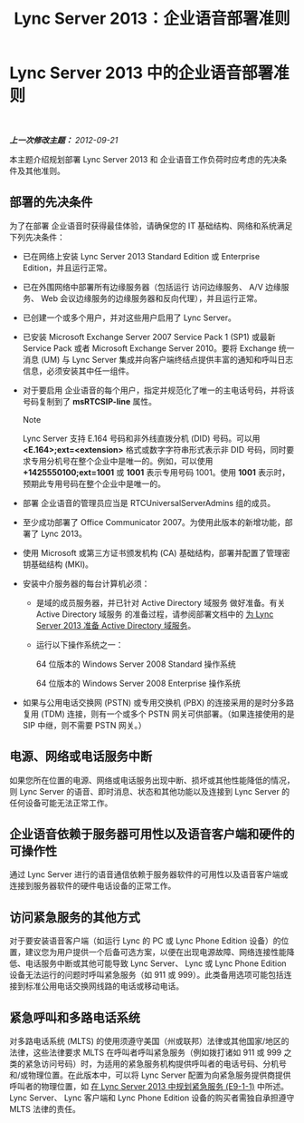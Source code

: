 ﻿---
title: Lync Server 2013：企业语音部署准则
TOCTitle: 企业语音部署准则
ms:assetid: 8985bd93-7613-4cef-9c89-51df6049ed9b
ms:mtpsurl: https://technet.microsoft.com/zh-cn/library/Gg398694(v=OCS.15)
ms:contentKeyID: 49313511
ms.date: 05/19/2016
mtps_version: v=OCS.15
ms.translationtype: HT
---

# Lync Server 2013 中的企业语音部署准则

 

_**上一次修改主题：** 2012-09-21_

本主题介绍规划部署 Lync Server 2013 和 企业语音工作负荷时应考虑的先决条件及其他准则。

## 部署的先决条件

为了在部署 企业语音时获得最佳体验，请确保您的 IT 基础结构、网络和系统满足下列先决条件：

  - 已在网络上安装 Lync Server 2013 Standard Edition 或 Enterprise Edition，并且运行正常。

  - 已在外围网络中部署所有边缘服务器（包括运行 访问边缘服务、 A/V 边缘服务、 Web 会议边缘服务的边缘服务器和反向代理），并且运行正常。

  - 已创建一个或多个用户，并对这些用户启用了 Lync Server。

  - 已安装 Microsoft Exchange Server 2007 Service Pack 1 (SP1) 或最新 Service Pack 或者 Microsoft Exchange Server 2010。要将 Exchange 统一消息 (UM) 与 Lync Server 集成并向客户端终结点提供丰富的通知和呼叫日志信息，必须安装其中任一组件。

  - 对于要启用 企业语音的每个用户，指定并规范化了唯一的主电话号码，并将该号码复制到了 **msRTCSIP-line** 属性。
    
    > [!NOTE]  
    > Lync Server 支持 E.164 号码和非外线直拨分机 (DID) 号码。可以用 <strong>&lt;E.164&gt;;ext=&lt;extension&gt;</strong> 格式或数字字符串形式表示非 DID 号码，同时要求专用分机号在整个企业中是唯一的。例如，可以使用 <strong>+1425550100;ext=1001</strong> 或 <strong>1001</strong> 表示专用号码 1001。使用 <strong>1001</strong> 表示时，预期此专用号码在整个企业中是唯一的。
    


  - 部署 企业语音的管理员应当是 RTCUniversalServerAdmins 组的成员。

  - 至少成功部署了 Office Communicator 2007。为使用此版本的新增功能，部署了 Lync 2013。

  - 使用 Microsoft 或第三方证书颁发机构 (CA) 基础结构，部署并配置了管理密钥基础结构 (MKI)。

  - 安装中介服务器的每台计算机必须：
    
      - 是域的成员服务器，并已针对 Active Directory 域服务 做好准备。有关 Active Directory 域服务 的准备过程，请参阅部署文档中的 [为 Lync Server 2013 准备 Active Directory 域服务](lync-server-2013-preparing-active-directory-domain-services.md)。
    
      - 运行以下操作系统之一：
        
           64 位版本的 Windows Server 2008 Standard 操作系统
        
           64 位版本的 Windows Server 2008 Enterprise 操作系统

  - 如果与公用电话交换网 (PSTN) 或专用交换机 (PBX) 的连接采用的是时分多路复用 (TDM) 连接，则有一个或多个 PSTN 网关可供部署。（如果连接使用的是 SIP 中继，则不需要 PSTN 网关。）

## 电源、网络或电话服务中断

如果您所在位置的电源、网络或电话服务出现中断、损坏或其他性能降低的情况，则 Lync Server 的语音、即时消息、状态和其他功能以及连接到 Lync Server 的任何设备可能无法正常工作。

## 企业语音依赖于服务器可用性以及语音客户端和硬件的可操作性

通过 Lync Server 进行的语音通信依赖于服务器软件的可用性以及语音客户端或连接到服务器软件的硬件电话设备的正常工作。

## 访问紧急服务的其他方式

对于要安装语音客户端（如运行 Lync 的 PC 或 Lync Phone Edition 设备）的位置，建议您为用户提供一个后备可选方案，以便在出现电源故障、网络连接性能降低、电话服务中断或其他可能导致 Lync Server、 Lync 或 Lync Phone Edition 设备无法运行的问题时呼叫紧急服务（如 911 或 999）。此类备用选项可能包括连接到标准公用电话交换网线路的电话或移动电话。

## 紧急呼叫和多路电话系统

对多路电话系统 (MLTS) 的使用须遵守美国（州或联邦）法律或其他国家/地区的法律，这些法律要求 MLTS 在呼叫者呼叫紧急服务（例如拨打诸如 911 或 999 之类的紧急访问号码）时，为适用的紧急服务机构提供呼叫者的电话号码、分机号和/或物理位置。在此版本中，可以将 Lync Server 配置为向紧急服务提供商提供呼叫者的物理位置，如 [在 Lync Server 2013 中规划紧急服务 (E9-1-1)](lync-server-2013-planning-for-emergency-services-e9-1-1.md) 中所述。 Lync Server、 Lync 客户端和 Lync Phone Edition 设备的购买者需独自承担遵守 MLTS 法律的责任。

